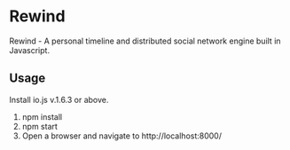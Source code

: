 Rewind
=======

Rewind - A personal timeline and distributed social network engine built in Javascript.

Usage
-------

Install io.js v.1.6.3 or above.

1. npm install
2. npm start
3. Open a browser and navigate to http://localhost:8000/